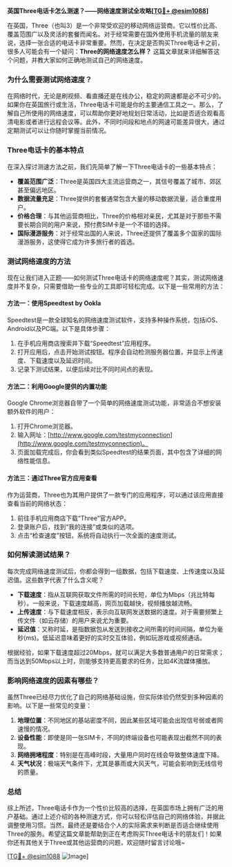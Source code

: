 **英国Three电话卡怎么测速？——网络速度测试全攻略[[TG💪+ @esim1088](https://t.me/s/esim1088)]**

在英国，Three（也叫3）是一个非常受欢迎的移动网络运营商。它以性价比高、覆盖范围广以及灵活的套餐而闻名。对于经常需要在国外使用手机流量的朋友来说，选择一张合适的电话卡非常重要。然而，在决定是否购买Three电话卡之前，很多人可能会有一个疑问：**Three的网络速度怎么样？** 这篇文章就来详细解答这个问题，并教大家如何正确地测试自己的网络速度。

### 为什么需要测试网络速度？

在网络时代，无论是刷视频、看直播还是在线办公，稳定的网速都是必不可少的。如果你在英国旅行或生活，Three电话卡可能是你的主要通信工具之一。那么，了解自己所使用的网络速度，可以帮助你更好地规划日常活动，比如是否适合观看高清电影或者进行远程会议等。此外，不同时间段和地点的网速可能差异很大，通过定期测试可以让你随时掌握当前情况。

### Three电话卡的基本特点

在深入探讨测速方法之前，我们先简单了解一下Three电话卡的一些基本特点：

- **覆盖范围广泛**：Three是英国四大主流运营商之一，其信号覆盖了城市、郊区甚至偏远地区。
- **数据流量充足**：Three提供的套餐通常包含大量的移动数据流量，适合重度用户。
- **价格合理**：与其他运营商相比，Three的价格相对亲民，尤其是对于那些不需要长期合同的用户来说，预付费SIM卡是一个不错的选择。
- **国际漫游服务**：对于经常出国的人来说，Three还提供了覆盖多个国家的国际漫游服务，这使得它成为许多旅行者的首选。

### 测试网络速度的方法

现在让我们进入正题——如何测试Three电话卡的网络速度呢？其实，测试网络速度并不复杂，只需要借助一些专业的工具即可轻松完成。以下是一些常用的方法：

#### 方法一：使用Speedtest by Ookla

Speedtest是一款全球知名的网络速度测试软件，支持多种操作系统，包括iOS、Android以及PC端。以下是具体步骤：

1. 在手机应用商店搜索并下载“Speedtest”应用程序。
2. 打开应用后，点击开始测试按钮。程序会自动检测服务器位置，并显示上传速度、下载速度以及延迟时间。
3. 记录下测试结果，以便后续对比不同时间点的表现。

#### 方法二：利用Google提供的内置功能

Google Chrome浏览器自带了一个简单的网络速度测试功能，非常适合不想安装额外软件的用户：

1. 打开Chrome浏览器。
2. 输入网址：[http://www.google.com/testmyconnection](http://www.google.com/testmyconnection)。
3. 页面加载完成后，你会看到类似Speedtest的结果页面，其中包含了详细的网络性能信息。

#### 方法三：通过Three官方应用查看

作为运营商，Three也为其用户提供了一款专门的应用程序，可以通过该应用直接查看当前的网络状态：

1. 前往手机应用商店下载“Three”官方APP。
2. 登录账户后，找到“我的连接”或类似的选项。
3. 点击“检查速度”按钮，系统将自动执行一次全面的速度测试。

### 如何解读测试结果？

每次完成网络速度测试后，你都会得到一组数据，包括下载速度、上传速度以及延迟值。这些数字代表了什么含义呢？

- **下载速度**：指从互联网获取文件所需的时间长短，单位为Mbps（兆比特每秒）。一般来说，下载速度越高，网页加载越快，视频播放越流畅。
- **上传速度**：与下载速度相反，表示向互联网发送数据的速度。对于需要频繁上传文件（如云存储）的用户来说尤为重要。
- **延迟值**：又称时延，是指数据包从发送到接收之间所需的时间间隔，单位为毫秒(ms)。低延迟意味着更好的实时交互体验，例如玩游戏或视频通话。

根据经验，如果下载速度超过20Mbps，就可以满足大多数普通用户的日常需求；而当达到50Mbps以上时，则能够支持更高要求的任务，比如4K流媒体播放。

### 影响网络速度的因素有哪些？

虽然Three已经尽力优化了自己的网络基础设施，但实际体验仍然受到多种因素的影响。以下是一些常见的变量：

1. **地理位置**：不同地区的基站密度不同，因此某些区域可能会出现信号弱或者网速慢的情况。
2. **设备性能**：即使是同一张SIM卡，不同的终端设备也可能表现出截然不同的表现。
3. **网络拥堵程度**：特别是在高峰时段，大量用户同时在线会导致整体速度下降。
4. **天气状况**：极端天气条件下，尤其是暴雨或大风天气，可能会影响到无线信号的质量。

### 总结

综上所述，Three电话卡作为一个性价比较高的选择，在英国市场上拥有广泛的用户基础。通过上述介绍的各种测速方式，你可以轻松评估自己的网络体验，并据此调整使用习惯。当然，最终还是要结合个人的实际需求来判断是否适合继续使用Three的服务。希望这篇文章能帮助到正在考虑购买Three电话卡的朋友们！如果你还有其他关于Three或其他运营商的问题，欢迎随时留言讨论哦~

[[TG💪+ @esim1088](https://t.me/s/esim1088) ![Image](https://i.postimg.cc/4NQfJmqS/Snipaste-2025-05-13-00-14-12.png)]